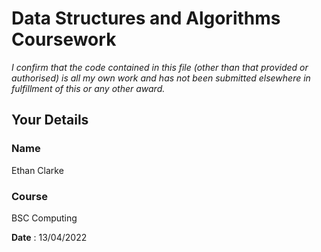 # Data Structures and Algorithms Coursework

*I confirm that the code contained in this file (other than that provided or authorised) is all my own work and has not been submitted elsewhere in fulfillment of this or any other award.*

## Your Details

### Name
Ethan Clarke
### Course
BSC Computing

**Date** : 13/04/2022
